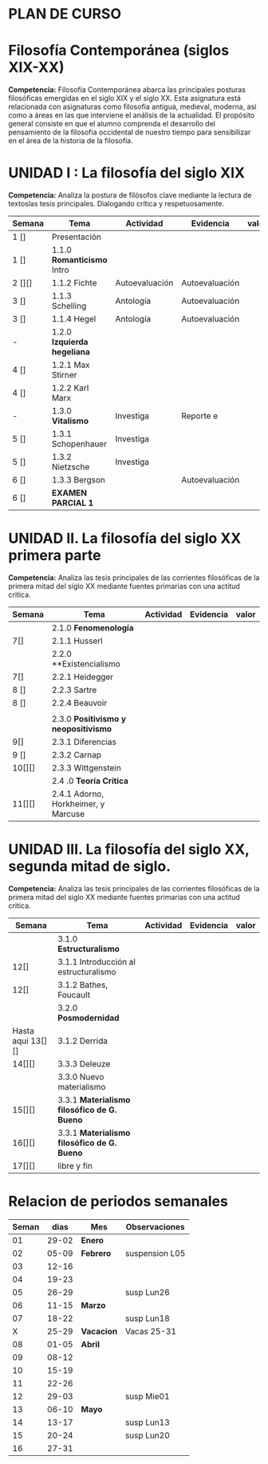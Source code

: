 # PLAN DE CURSO 


# Filosofía Contemporánea (siglos XIX-XX)



**Competencia:** Filosofía Contemporánea abarca las principales posturas filosóficas
emergidas en el siglo XIX y el siglo XX. Esta asignatura está relacionada con
asignaturas como filosofía antigua, medieval, moderna, así como a áreas en las
que interviene el análisis de la actualidad. El propósito general consiste en
que el alumno comprenda el desarrollo del pensamiento de la filosofía occidental
de nuestro tiempo para sensibilizar en el área de la historia de la filosofía.

# UNIDAD I : La filosofía del siglo XIX

**Competencia:** Analiza la postura de filósofos clave mediante la lectura de
textoslas tesis principales. Dialogando crítica y respetuosamente.


| Semana | Tema                          | Actividad      | Evidencia       | valor |
|--------|-------------------------------|----------------|-----------------|-------|
| 1 []   | Presentación                  |                |                 |       |
| 1 []   | 1.1.0 **Romanticismo** Intro  |                |                 |       |
| 2 [][] | 1.1.2 Fichte                  | Autoevaluación | Autoevaluación  |       |
| 3 []   | 1.1.3 Schelling               | Antología      | Autoevaluación  |       |
| 3 []   | 1.1.4 Hegel                   | Antología      | Autoevaluación  |       |
| -      | 1.2.0 **Izquierda hegeliana** |                |                 |       |
| 4 []   | 1.2.1 Max Stirner             |                |                 |       |
| 4 []   | 1.2.2 Karl Marx               |                |                 |       |
| -      | 1.3.0 **Vitalismo**           | Investiga      | Reporte e       |       |
| 5 []   | 1.3.1 Schopenhauer            | Investiga      |                 |       |
| 5 []   | 1.3.2 Nietzsche               | Investiga      |                 |       |
| 6 []   | 1.3.3 Bergson                 |                | Autoevaluación  |       |
| 6 []   | **EXAMEN PARCIAL 1**          |                |                 |       |



# UNIDAD II. La filosofía del siglo XX primera parte
**Competencia:** Analiza las tesis principales de las corrientes filosóficas de
la  primera mitad del siglo XX mediante fuentes primarias con una actitud
critica.


| Semana | Tema                                   | Actividad | Evidencia | valor |
|--------|----------------------------------------|-----------|-----------|-------|
|        | 2.1.0 **Fenomenología**                |           |           |       |
| 7[]    | 2.1.1 Husserl                          |           |           |       |
|        | 2.2.0 **Existencialismo                |           |           |       |
| 7[]    | 2.2.1 Heidegger                        |           |           |       |
| 8 []   | 2.2.3 Sartre                           |           |           |       |
| 8 []   | 2.2.4 Beauvoir                         |           |           |       |
|        |                                        |           |           |       |
|        | 2.3.0 **Positivismo y neopositivismo** |           |           |       |
| 9[]    | 2.3.1 Diferencias                      |           |           |       |
| 9 []   | 2.3.2 Carnap                           |           |           |       |
| 10[][] | 2.3.3 Wittgenstein                     |           |           |       |
|        | 2.4 .0 **Teoría Crítica**              |           |           |       |
| 11[][] | 2.4.1 Adorno, Horkheimer, y Marcuse    |           |           |       |



# UNIDAD III. La filosofía del siglo XX, segunda mitad de siglo.
**Competencia:** Analiza las tesis principales de las corrientes filosóficas de
la primera mitad del siglo XX mediante fuentes primarias con una actitud
critica.

| Semana | Tema                                          | Actividad | Evidencia | valor |
|--------|-----------------------------------------------|-----------|-----------|-------|
|        | 3.1.0 **Estructuralismo**                     |           |           |       |
| 12[]   | 3.1.1 Introducción al estructuralismo         |           |           |       |
| 12[]   | 3.1.2 Bathes, Foucault                        |           |           |       |
|        | 3.2.0 **Posmodernidad**                       |           |           |       |
| Hasta aqui 13[][] | 3.1.2 Derrida                                 |           |           |       |
| 14[][] | 3.3.3 Deleuze                                 |           |           |       |
|        | 3.3.0 Nuevo materialismo                      |           |           |       |
| 15[][] | 3.3.1 **Materialismo filosófico de G. Bueno** |           |           |       |
| 16[][] | 3.3.1 **Materialismo filosófico de G. Bueno** |           |           |       |
| 17[][] | libre y fin                                   |           |           |       |




# Relacion de periodos semanales 



| Seman  | dias  | Mes         | Observaciones    |
|--------|-------|-------------|------------------|
| 01     | 29-02 | **Enero**   |                  |
| 02     | 05-09 | **Febrero** | suspension L05   |
| 03     | 12-16 |             |                  |
| 04     | 19-23 |             |                  |
| 05     | 26-29 |             | susp Lun26       |
| 06     | 11-15 | **Marzo**   |                  |
| 07     | 18-22 |             | susp Lun18       |
| X      | 25-29 |**Vacacion** | Vacas  25-31     |
| 08     | 01-05 | **Abril**   |                  |
| 09     | 08-12 |             |                  |
| 10     | 15-19 |             |                  |
| 11     | 22-26 |             |                  |
| 12     | 29-03 |             | susp Mie01       |
| 13     | 06-10 | **Mayo**    |                  |
| 14     | 13-17 |             | susp Lun13       |
| 15     | 20-24 |             | susp Lun20       |
| 16     | 27-31 |             |                  |






